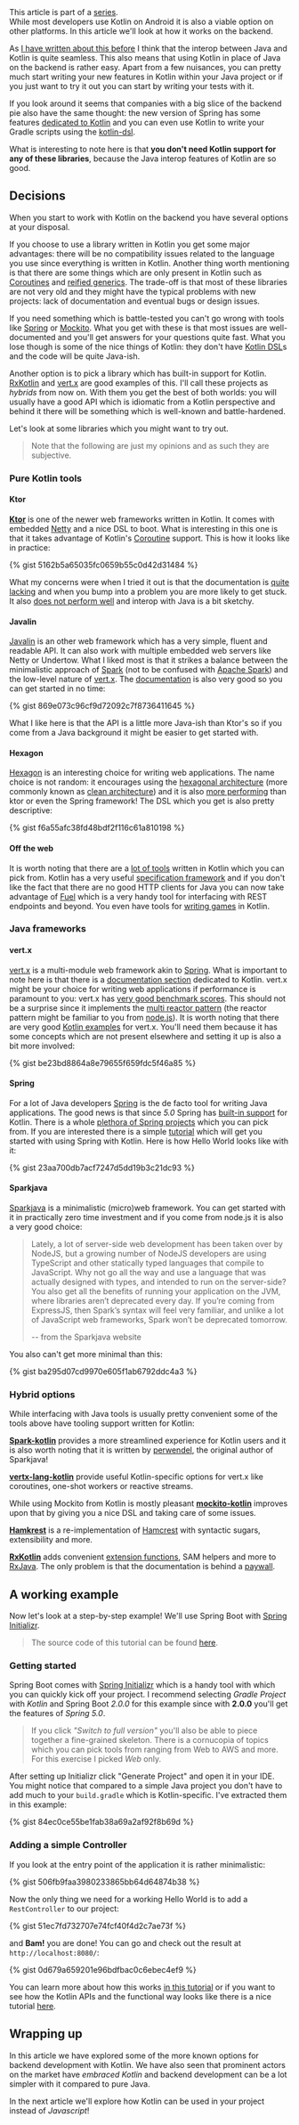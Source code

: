 <div id="series">
This article is part of a <a href="http://the-cogitator.com/2017/12/21/beyond-android-exploring-kotlin-areas-of-application.html">series</a>.
</div>
<div id="tldr">
While most developers use Kotlin on Android it is also a viable option on other platforms. In this article we'll look at how it works on the backend.
</div>

As [I have written about this before](http://the-cogitator.com/2017/05/19/kotlin-is-the-new-java.html) I think that the interop between Java and Kotlin is quite seamless. This also means that using Kotlin in place of Java on the backend is rather easy. Apart from a few nuisances, you can pretty much start writing your new features in Kotlin within your Java project or if you just want to try it out you can start by writing your tests with it.


If you look around it seems that companies with a big slice of the backend pie also have the same thought: the new version of Spring has some features [dedicated to Kotlin](https://tech.io/playgrounds/8594/spring-5---dedicated-kotlin-features) and you can even use Kotlin to write your Gradle scripts using the [kotlin-dsl](https://github.com/gradle/kotlin-dsl).


What is interesting to note here is that **you don't need Kotlin support for any of these libraries**, because the Java interop features of Kotlin are so good.

## Decisions

When you start to work with Kotlin on the backend you have several options at your disposal.

If you choose to use a library written in Kotlin you get some major advantages: there will be no compatibility issues related to the language you use since everything is written in Kotlin. Another thing worth mentioning is that there are some things which are only present in Kotlin such as [Coroutines](https://kotlinlang.org/docs/reference/coroutines.html) and [reified generics](https://kotlinlang.org/docs/reference/inline-functions.html). The trade-off is that most of these libraries are not very old and they might have the typical problems with new projects: lack of documentation and eventual bugs or design issues.

If you need something which is battle-tested you can't go wrong with tools like [Spring](https://docs.spring.io/spring/docs/5.0.2.RELEASE/spring-framework-reference/) or [Mockito](http://site.mockito.org/). What you get with these is that most issues are well-documented and you'll get answers for your questions quite fast. What you lose though is some of the nice things of Kotlin: they don't have [Kotlin DSL](https://kotlinlang.org/docs/reference/type-safe-builders.html)s and the code will be quite Java-ish.


Another option is to pick a library which has built-in support for Kotlin. [RxKotlin](https://github.com/ReactiveX/RxKotlin) and [vert.x](https://github.com/vert-x3/vertx-lang-kotlin) are good examples of this. I'll call these projects as *hybrids* from now on. With them you get the best of both worlds: you will usually have a good API which is idiomatic from a Kotlin perspective and behind it there will be something which is well-known and battle-hardened.

Let's look at some libraries which you might want to try out.

> Note that the following are just my opinions and as such they are subjective.

### Pure Kotlin tools

#### Ktor
**[Ktor](http://ktor.io/)** is one of the newer web frameworks written in Kotlin. It comes with embedded [Netty](http://netty.io/wiki/user-guide-for-5.x.html) and a nice DSL to boot. What is interesting in this one is that it takes advantage of Kotlin's [Coroutine](https://kotlinlang.org/docs/reference/coroutines.html) support. This is how it looks like in practice:

{% gist 5162b5a65035fc0659b55c0d42d31484 %}

What my concerns were when I tried it out is that the documentation is [quite lacking](http://ktor.io/servers/structure.html) and when you bump into a problem you are more likely to get stuck. It also [does not perform well](https://www.techempower.com/benchmarks/#section=data-r14&hw=ph&test=plaintext) and interop with Java is a bit sketchy.

#### Javalin
[Javalin](https://javalin.io/) is an other web framework which has a very simple, fluent and readable API. It can also work with multiple embedded web servers like Netty or Undertow.
What I liked most is that it strikes a balance between the minimalistic approach of [Spark](http://sparkjava.com/) (not to be confused with [Apache Spark](https://spark.apache.org/)) and the low-level nature of [vert.x](http://vertx.io/).
The [documentation](https://javalin.io/documentation) is also very good so you can get started in no time:

{% gist 869e073c96cf9d72092c7f8736411645 %}

What I like here is that the API is a little more Java-ish than Ktor's so if you come from a Java background it might be easier to get started with.

#### Hexagon
[Hexagon](http://hexagonkt.com/) is an interesting choice for writing web applications. The name choice is not random: it encourages using the [hexagonal architecture](http://alistair.cockburn.us/Hexagonal+architecture)  (more commonly known as [clean architecture](https://8thlight.com/blog/uncle-bob/2012/08/13/the-clean-architecture.html)) and it is also [more performing](https://www.techempower.com/benchmarks/#section=data-r14&hw=ph&test=plaintext) than ktor or even the Spring framework! The DSL which you get is also pretty descriptive:

{% gist f6a55afc38fd48bdf2f116c61a810198 %}

#### Off the web
It is worth noting that there are a [lot of tools](https://kotlin.link/) written in Kotlin which you can pick from.
Kotlin has a very useful [specification framework](https://github.com/spekframework/spek) and if you don't like the fact that there are no good HTTP clients for Java you can now take advantage of [Fuel](https://github.com/kittinunf/Fuel) which is a very handy tool for interfacing with REST endpoints and beyond.
You even have tools for [writing games](https://github.com/Hexworks/zircon) in Kotlin.


### Java frameworks

#### vert.x
[vert.x](http://vertx.io/) is a multi-module web framework akin to [Spring](https://docs.spring.io/spring/docs/5.0.2.RELEASE/spring-framework-reference/). What is important to note here is that there is a [documentation section](http://vertx.io/docs/vertx-core/kotlin/) dedicated to Kotlin. vert.x might be your choice for writing web applications if performance is paramount to you: vert.x has [very good benchmark scores](https://www.techempower.com/benchmarks/#section=data-r14&hw=ph&test=plaintext). This should not be a surprise since it implements the [multi reactor pattern](http://vertx.io/docs/vertx-core/java/#_reactor_and_multi_reactor) (the reactor pattern might be familiar to you from [node.js](https://www.packtpub.com/mapt/book/web_development/9781783287314/1/ch01lvl1sec09/the-reactor-pattern)). It is worth noting that there are very good [Kotlin examples](https://github.com/vert-x3/vertx-examples/tree/master/kotlin-examples) for vert.x. You'll need them because it has some concepts which are not present elsewhere and setting it up is also a bit more involved:

{% gist be23bd8864a8e79655f659fdc5f46a85 %}

#### Spring
For a lot of Java developers [Spring](https://docs.spring.io/spring/docs/5.0.2.RELEASE/spring-framework-reference/) is the de facto tool for writing Java applications. The good news is that since *5.0* Spring has [built-in support](https://spring.io/blog/2017/01/04/introducing-kotlin-support-in-spring-framework-5-0) for Kotlin. There is a whole [plethora of Spring projects](https://spring.io/projects) which you can pick from. If you are interested there is a simple [tutorial](https://kotlinlang.org/docs/tutorials/spring-boot-restful.html) which will get you started with using Spring with Kotlin. Here is how Hello World looks like with it:

{% gist 23aa700db7acf7247d5dd19b3c21dc93 %}

#### Sparkjava

[Sparkjava](http://sparkjava.com/) is a minimalistic (micro)web framework. You can get started with it in practically zero time investment and if you come from node.js it is also a very good choice:

> Lately, a lot of server-side web development has been taken over by NodeJS, but a growing number of NodeJS developers are using TypeScript and other statically typed languages that compile to JavaScript. Why not go all the way and use a language that was actually designed with types, and intended to run on the server-side? You also get all the benefits of running your application on the JVM, where libraries aren’t deprecated every day. If you’re coming from ExpressJS, then Spark’s syntax will feel very familiar, and unlike a lot of JavaScript web frameworks, Spark won’t be deprecated tomorrow.
> 
> -- from the Sparkjava website

You also can't get more minimal than this:

{% gist ba295d07cd9970e605f1ab6792ddc4a3 %}

### Hybrid options

While interfacing with Java tools is usually pretty convenient some of the tools above have tooling support written for Kotlin:

**[Spark-kotlin](https://github.com/perwendel/spark-kotlin)** provides a more streamlined experience for Kotlin users and it is also worth noting that it is written by [perwendel](https://github.com/perwendel), the original author of Sparkjava!

**[vertx-lang-kotlin](https://github.com/vert-x3/vertx-lang-kotlin)** provide useful Kotlin-specific options for vert.x like coroutines, one-shot workers or reactive streams.


While using Mockito from Kotlin is mostly pleasant **[mockito-kotlin](https://github.com/nhaarman/mockito-kotlin)** improves upon that by giving you a nice DSL and taking care of some issues.

**[Hamkrest](https://github.com/npryce/hamkrest)** is a re-implementation of [Hamcrest](http://hamcrest.org/) with syntactic sugars, extensibility and more.

**[RxKotlin](https://github.com/ReactiveX/RxKotlin)** adds convenient [extension functions](https://kotlinlang.org/docs/reference/extensions.html), SAM helpers and more to [RxJava](https://github.com/ReactiveX/RxJava). The only problem is that the documentation is behind a [paywall](https://www.packtpub.com/application-development/learning-rxjava).

## A working example

Now let's look at a step-by-step example! We'll use Spring Boot with [Spring Initializr](https://start.spring.io/).

> The source code of this tutorial can be found [here](https://github.com/AppCraft-Projects/spring-boot-kotlin-demo).

### Getting started

Spring Boot comes with [Spring Initializr](https://start.spring.io/) which is a handy tool with which you can quickly kick off your project. I recommend selecting *Gradle Project* with *Kotlin* and Spring Boot *2.0.0*  for this example since with **2.0.0** you'll get the features of *Spring 5.0*.
 
 > If you click *"Switch to full version"* you'll also be able to piece together a fine-grained skeleton. There is a cornucopia of topics which you can pick tools from ranging from Web to AWS and more.
 > For this exercise I picked *Web* only.
 
 After setting up Initializr click "Generate Project" and open it in your IDE. You might notice that compared to a simple Java project you don't have to add much to your `build.gradle` which is Kotlin-specific. I've extracted them in this example:
 
{% gist 84ec0ce55be1fab38a69a2af92f8b69d %}

### Adding a simple Controller
 
 If you look at the entry point of the application it is rather minimalistic:
 
{% gist 506fb9faa3980233865bb64d64874b38 %}

Now the only thing we need for a working Hello World is to add a `RestController` to our project:

{% gist 51ec7fd732707e74fcf40f4d2c7ae73f %}

and **Bam!** you are done! You can go and check out the result at `http://localhost:8080/`:

{% gist 0d679a659201e96bdfbac0c6ebec4ef9 %}

You can learn more about how this works [in this tutorial](https://spring.io/guides/gs/spring-boot/) or if you want to see how the Kotlin APIs and the functional way looks like there is a nice tutorial [here](https://spring.io/blog/2017/08/01/spring-framework-5-kotlin-apis-the-functional-way).

## Wrapping up

In this article we have explored some of the more known options for backend development with Kotlin. We have also seen that prominent actors on the market have *embraced Kotlin* and backend development can be a lot simpler with it compared to pure Java.

In the next article we'll explore how Kotlin can be used in your project instead of *Javascript*!